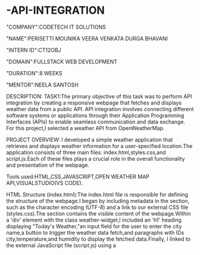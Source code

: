 # -API-INTEGRATION
"COMPANY":CODETECH IT SOLUTIONS

"NAME":PERISETTI MOUNIKA VEERA VENKATA DURGA BHAVANI

"INTERN ID":CT12OBJ

"DOMAIN":FULLSTACK WEB DEVELOPMENT

"DURATION":8 WEEKS

"MENTOR":NEELA SANTOSH

DESCRIPTION:
TASK1:The primary objective of this task was to perform API integration by creating a responsive webpage that fetches and displays weather data from a public API. API integration involves connecting different software systems or applications through their Application Programming Interfaces (APIs) to enable seamless communication and data exchange. For this project,I selected a weather API from OpenWeatherMap.

PROJECT OVERVIEW:
I developed a simple weather application that retrieves and displays weather information for a user-specified location.The application consists of three main files: index.html,styles.css,and script.js.Each of these files plays a crucial role in the overall functionality and presentation of the webpage.

Tools used:HTML,CSS,JAVASCRIPT,OPEN WEATHER MAP API,VISUALSTUDIO(VS CODE).

HTML Structure (index.html):The index.html file is responsible for defining the structure of the webpage.I began by including metadata in the <head> section, such as the character encoding (UTF-8) and a link to our external CSS file (styles.css).The <body> section contains the visible content of the webpage.Within a 'div' element with the class weather-widget,I included an 'h1' heading displaying "Today's Weather,"an input field for the user to enter the city name,a button to trigger the weather data fetch,and paragraphs with IDs city,temperature,and humidity to display the fetched data.Finally, I linked to the external JavaScript file (script.js) using a <script> tag.

CSS Styling (styles.css):The styles.css file is used to enhance the visual appeal of the weather widget.The stylesheet sets the font family for the entire body to Arial, applies a flexbox layout to center the content,and sets the height to fill the viewport,among other styling choices.The .weather class styles the main container with properties such as a white background,padding,rounded corners,a subtle shadow,and centered text.Additional styles are applied to the paragraphs,input field,and button to improve the overall user experience.

JavaScript Functionality (script.js):The script.js file handles the core functionality of the application,including fetching and displaying weather data.To begin,I generated an API key by logging into the OpenWeatherMap API,registering,and obtaining the key from the "My API keys" section.I stored this API key and the  URL in constants within script.js.The getWeather function retrieves the city name entered by the user,constructs the API URL,and makes a fetch request to the OpenWeatherMap API.Upon receiving the response,the display Weather function updates the DOM elements with the fetched weather data.If the data is invalid,default values such as "Not found" or "N/A" are displayed.

therefore,This project highlights a robust approach to building a dynamic weather webpage using HTML,CSS,and JavaScript.By integrating data from an external API,managing user input,and updating the webpage content in real time,we create an engaging user experience.The harmonious combination of a well-organized HTML structure,appealing CSS designand and functional JavaScript code sets a solid groundwork.

INPUT:

![Image](https://github.com/user-attachments/assets/cfacae4e-93cd-45b9-85d7-1b111b66aa74)

OUTPUT:

![Image](https://github.com/user-attachments/assets/af8c25b3-8f35-4165-ad4c-dfe02f9a793d)

![Image](https://github.com/user-attachments/assets/d6152cb7-6daf-49c1-b7d6-4784ec731fd5)

